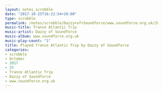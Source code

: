 ```yaml
---
layout: notes_scrobble
date: "2017-10-25T16:22:54+10:00"
type: scrobble
permalink: /notes/scrobble/Dazzy+of+Soundforce/www.soundforce.org.uk/201a0ffeac449bd33e380b973eb87bf58c8d59fe.html
music-title: Trance Atlantic Trip
music-artist: Dazzy of Soundforce
music-album: www.soundforce.org.uk
music-play-count: "1"
title: Played Trance Atlantic Trip by Dazzy of Soundforce
categories:
- scrobble
- October
- 2017
- 25
- Trance Atlantic Trip
- Dazzy of Soundforce
- www.soundforce.org.uk
---
```

